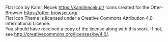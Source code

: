 Flat Icon by Kamil Nęcek <https://kamilnecek.pl/>
Icons created for the Otter-Browser <https://otter-browser.org/>
<br>
Flat Icon Theme is licensed under a Creative Commons Attribution 4.0 International License.
<br>
You should have received a copy of the license along with this work. If not, see <http://creativecommons.org/licenses/by/4.0/>.
